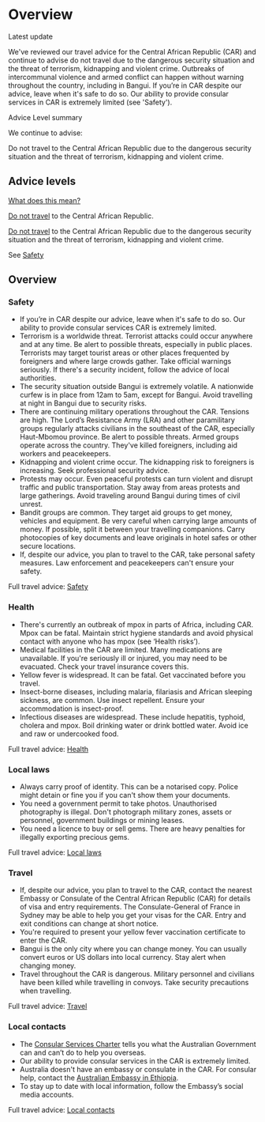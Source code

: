 # Overview

Latest update

We've reviewed our travel advice for the Central African Republic (CAR) and continue to advise do not travel due to the dangerous security situation and the threat of terrorism, kidnapping and violent crime. Outbreaks of intercommunal violence and armed conflict can happen without warning throughout the country, including in Bangui. If you’re in CAR despite our advice, leave when it's safe to do so. Our ability to provide consular services in CAR is extremely limited (see 'Safety').

Advice Level summary

We continue to advise:

Do not travel to the Central African Republic due to the dangerous security situation and the threat of terrorism, kidnapping and violent crime.

## Advice levels

[What does this mean?](/before-you-go/travel-advice-explained/)

[Do not travel](https://www.smartraveller.gov.au/consular-services/travel-advice-explained#level4 ) to the Central African Republic.

[Do not travel](https://www.smartraveller.gov.au/consular-services/travel-advice-explained#level4 ) to the Central African Republic due to the dangerous security situation and the threat of terrorism, kidnapping and violent crime.

See [Safety](#safety)

## Overview

### Safety

* If you’re in CAR despite our advice, leave when it's safe to do so. Our ability to provide consular services CAR is extremely limited.
* Terrorism is a worldwide threat. Terrorist attacks could occur anywhere and at any time. Be alert to possible threats, especially in public places. Terrorists may target tourist areas or other places frequented by foreigners and where large crowds gather. Take official warnings seriously. If there's a security incident, follow the advice of local authorities.
* The security situation outside Bangui is extremely volatile. A nationwide curfew is in place from 12am to 5am, except for Bangui. Avoid travelling at night in Bangui due to security risks.
* There are continuing military operations throughout the CAR. Tensions are high. The Lord’s Resistance Army (LRA) and other paramilitary groups regularly attacks civilians in the southeast of the CAR, especially Haut-Mbomou province. Be alert to possible threats. Armed groups operate across the country. They've killed foreigners, including aid workers and peacekeepers.
* Kidnapping and violent crime occur. The kidnapping risk to foreigners is increasing. Seek professional security advice.
* Protests may occur. Even peaceful protests can turn violent and disrupt traffic and public transportation. Stay away from areas protests and large gatherings. Avoid traveling around Bangui during times of civil unrest.
* Bandit groups are common. They target aid groups to get money, vehicles and equipment. Be very careful when carrying large amounts of money. If possible, split it between your travelling companions. Carry photocopies of key documents and leave originals in hotel safes or other secure locations.
* If, despite our advice, you plan to travel to the CAR, take personal safety measures. Law enforcement and peacekeepers can't ensure your safety.

Full travel advice: [Safety](#safety)

### Health

* There's currently an outbreak of mpox in parts of Africa, including CAR. Mpox can be fatal. Maintain strict hygiene standards and avoid physical contact with anyone who has mpox (see ‘Health risks’).
* Medical facilities in the CAR are limited. Many medications are unavailable. If you're seriously ill or injured, you may need to be evacuated. Check your travel insurance covers this.
* Yellow fever is widespread. It can be fatal. Get vaccinated before you travel.
* Insect-borne diseases, including malaria, filariasis and African sleeping sickness, are common. Use insect repellent. Ensure your accommodation is insect-proof.
* Infectious diseases are widespread. These include hepatitis, typhoid, cholera and mpox. Boil drinking water or drink bottled water. Avoid ice and raw or undercooked food.

Full travel advice: [Health](#health)

### Local laws

* Always carry proof of identity. This can be a notarised copy. Police might detain or fine you if you can't show them your documents.
* You need a government permit to take photos. Unauthorised photography is illegal. Don't photograph military zones, assets or personnel, government buildings or mining leases.
* You need a licence to buy or sell gems. There are heavy penalties for illegally exporting precious gems.

Full travel advice: [Local laws](#local-laws)

### Travel

* If, despite our advice, you plan to travel to the CAR, contact the nearest Embassy or Consulate of the Central African Republic (CAR) for details of visa and entry requirements. The Consulate-General of France in Sydney may be able to help you get your visas for the CAR. Entry and exit conditions can change at short notice.
* You're required to present your yellow fever vaccination certificate to enter the CAR.
* Bangui is the only city where you can change money. You can usually convert euros or US dollars into local currency. Stay alert when changing money.
* Travel throughout the CAR is dangerous. Military personnel and civilians have been killed while travelling in convoys. Take security precautions when travelling.

Full travel advice: [Travel](#travel)

### Local contacts

* The [Consular Services Charter](/node/46) tells you what the Australian Government can and can’t do to help you overseas.
* Our ability to provide consular services in the CAR is extremely limited.
* Australia doesn't have an embassy or consulate in the CAR. For consular help, contact the [Australian Embassy in Ethiopia](http://www.ethiopia.embassy.gov.au/adba/home.html).
* To stay up to date with local information, follow the Embassy’s social media accounts.

Full travel advice: [Local contacts](#local-contacts)
